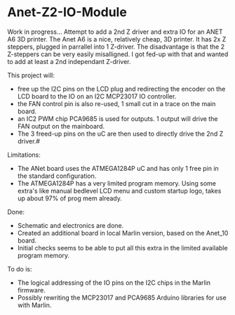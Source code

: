 # Anet-Z2-IO-Module
Work in progress...
Attempt to add a 2nd Z driver and extra IO for an ANET A6 3D printer.
The Anet A6 is a nice, relatively cheap, 3D printer. It has 2x Z steppers, plugged in parrallel into 1 Z-driver.
The disadvantage is that the 2 Z-steppers can be very easily misalligned. I got fed-up with that and wanted to add at least a 2nd independant Z-driver.

This project will:
- free up the I2C pins on the LCD plug and redirecting the encoder on the LCD board to the IO on an I2C MCP23017 IO controller.
- the FAN control pin is also re-used, 1 small cut in a trace on the main board.
- an IC2 PWM chip PCA9685 is used for outputs. 1 output will drive the FAN output on the mainboard.
- The 3 freed-up pins on the uC are then used to directly drive the 2nd Z driver.#

Limitations:
- The ANet board uses the ATMEGA1284P uC and has only 1 free pin in the standard configuration.
- The ATMEGA1284P has a very limited program memory. Using some extra's like manual bedlevel LCD menu and custom startup logo, takes up about 97% of prog mem already.

Done:
- Schematic and electronics are done.
- Created an additional board in local Marlin version, based on the Anet_10 board.
- Initial checks seems to be able to put all this extra in the limited available program memory.

To do is:
- The logical addressing of the IO pins on the I2C chips in the Marlin firmware.
- Possibly rewriting the MCP23017 and PCA9685 Arduino libraries for use with Marlin.
